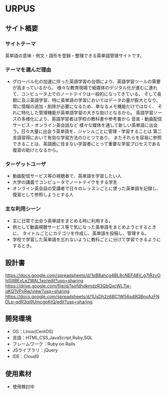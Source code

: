# URPUS

## サイト概要

### サイトテーマ
英単語の意味・例文・語形を登録・整理できる英単語管理サイトです。


### テーマを選んだ理由
- グローバル化の加速に伴った英語学習の台頭により、英語学習ツールの需要が高まっているから。
様々な教育現場で紙媒体のデジタル化が進むに連れて、コンピュータ上でのノートテイクは一般的になってきている。
そして長期に及ぶ英語学習、特に英単語の学習においてはデータの量が膨大となり、
常に情報の追加・削除が必要になるため、単なるメモ機能だけではなく、
それに特化した管理機能が英単語学習の大きな助けとなるから。
英語学習ソースの多様化により、英語学習者は学校の教科書や参考書から
音楽・動画配信サービス・オンライン英会話など
様々な媒体を通して新しい英単語に出会う。日々大量に出会う英単語を、ジャンルごとに管理・学習することは
第二言語習得において有効な学習方法のひとつであり、
またそれらを容易に参照できることは、英語圏に住まない学習者にとって重要な学習プロセスである復習の助けとなるから。

### ターゲットユーザ
- 動画配信サービス等の視聴者で、英単語を学習したい人
- 大学の講義でコンピュータでノートテイクをする学生
- オンライン英会話の受講者で日々のレッスンごとに使った英単語を記録し、復習として参照しようとする人

### 主な利用シーン
- 主に日常で出会う英単語をまとめる時に利用する。
- 例として動画視聴サービス等で気になった英単語をまとめようとするときに、
タイトルごとにカテゴリを作成し、英単語を投稿し、管理する。
- 学校で学習した英単語を忘れないように教科ごとに分けて学習できるようにするとき。

## 設計書
<https://docs.google.com/spreadsheets/d/1qB8ahcg4BL8cNEF48V_g7IRzvOhlSItBExLeZWAL1xo/edit?usp=sharing>
<https://drive.google.com/file/d/1sofdhdkmdzR3QbQxcWL7je-qKQ1VPxRw/view?usp=sharing>
<https://docs.google.com/spreadsheets/d/1UsDh2z6BC1W56sd9QBnxAzFNDLp-qdR3qi9UmcgoKtQ/edit?usp=sharing>

## 開発環境
- OS：Linux(CentOS)
- 言語：HTML,CSS,JavaScript,Ruby,SQL
- フレームワーク：Ruby on Rails
- JSライブラリ：jQuery
- IDE：Cloud9

## 使用素材
- 使用検討中
